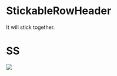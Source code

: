 # StickableRowHeader
It will stick together.

# SS

![](https://user-images.githubusercontent.com/509448/47357409-920c0300-d701-11e8-8a99-ef62e89acb45.gif)

